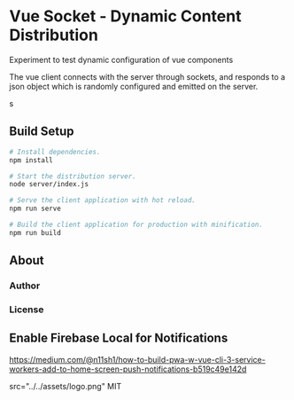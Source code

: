 # Vue Socket - Dynamic Content Distribution

Experiment to test dynamic configuration of vue components 

The vue client connects with the server through sockets, and responds to a json object which is randomly configured and emitted on the server.

s

## Build Setup

```bash
# Install dependencies.
npm install

# Start the distribution server.
node server/index.js

# Serve the client application with hot reload.
npm run serve

# Build the client application for production with minification.
npm run build
```

## About

### Author

### License

## Enable Firebase Local for Notifications
https://medium.com/@n11sh1/how-to-build-pwa-w-vue-cli-3-service-workers-add-to-home-screen-push-notifications-b519c49e142d

src="../../assets/logo.png"
MIT
